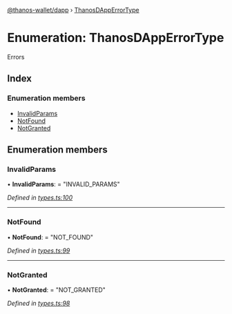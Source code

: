[@thanos-wallet/dapp](../README.md) › [ThanosDAppErrorType](thanosdapperrortype.md)

# Enumeration: ThanosDAppErrorType

Errors

## Index

### Enumeration members

* [InvalidParams](thanosdapperrortype.md#invalidparams)
* [NotFound](thanosdapperrortype.md#notfound)
* [NotGranted](thanosdapperrortype.md#notgranted)

## Enumeration members

###  InvalidParams

• **InvalidParams**: = "INVALID_PARAMS"

*Defined in [types.ts:100](https://github.com/madfish-solutions/thanoswallet-dapp/blob/f20b824/src/types.ts#L100)*

___

###  NotFound

• **NotFound**: = "NOT_FOUND"

*Defined in [types.ts:99](https://github.com/madfish-solutions/thanoswallet-dapp/blob/f20b824/src/types.ts#L99)*

___

###  NotGranted

• **NotGranted**: = "NOT_GRANTED"

*Defined in [types.ts:98](https://github.com/madfish-solutions/thanoswallet-dapp/blob/f20b824/src/types.ts#L98)*
